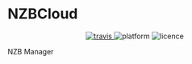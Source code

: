 # NZBCloud

<p align="center">
<a href="https://travis-ci.org/techabyte/NZBCloud">
<img src="https://travis-ci.org/techabyte/NZBCloud.svg?branch=alpha" alt="travis">
</a>
<img src="https://img.shields.io/badge/platform-android-green.svg" alt="platform">
<img src="https://img.shields.io/hexpm/l/plug.svg" alt="licence">
</p>

NZB Manager
